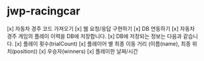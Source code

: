 # jwp-racingcar

[x] 자동차 경주 코드 가져오기
[x] 웹 요청/응답 구현하기
[x] DB 연동하기
[x] 자동차 경주 게임의 플레이 이력을 DB에 저장합니다.
[x] DB에 저장되는 정보는 다음과 같습니다.
[x] 플레이 횟수(trialCount)
[x] 플레이어 별 최종 이동 거리 (이름(name), 최종 위치(position))
[x] 우승자(winners)
[x] 플레이한 날짜/시간